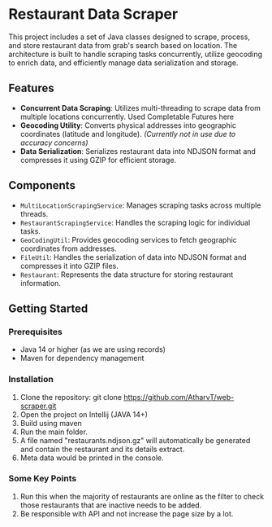 # Restaurant Data Scraper

This project includes a set of Java classes designed to scrape, process, and store restaurant data from grab's search based on location. The architecture is built to handle scraping tasks concurrently, utilize geocoding to enrich data, and efficiently manage data serialization and storage.


## Features

- **Concurrent Data Scraping**: Utilizes multi-threading to scrape data from multiple locations concurrently. Used Completable Futures here
- **Geocoding Utility**: Converts physical addresses into geographic coordinates (latitude and longitude). *(Currently not in use due to accuracy concerns)*
- **Data Serialization**: Serializes restaurant data into NDJSON format and compresses it using GZIP for efficient storage.

## Components

- `MultiLocationScrapingService`: Manages scraping tasks across multiple threads.
- `RestaurantScrapingService`: Handles the scraping logic for individual tasks.
- `GeoCodingUtil`: Provides geocoding services to fetch geographic coordinates from addresses.
- `FileUtil`: Handles the serialization of data into NDJSON format and compresses it into GZIP files.
- `Restaurant`: Represents the data structure for storing restaurant information.

## Getting Started

### Prerequisites

- Java 14 or higher (as we are using records)
- Maven for dependency management

### Installation

1. Clone the repository:
   git clone https://github.com/AtharvT/web-scraper.git
2. Open the project on Intellij (JAVA 14+)
3. Build using maven
4. Run the main folder.
5. A file named "restaurants.ndjson.gz" will automatically be generated and contain the restaurant and its details extract.
6. Meta data would be printed in the console.

### Some Key Points
1. Run this when the majority of restaurants are online as the filter to check those restaurants that are inactive needs to be added.
2. Be responsible with API and not increase the page size by a lot.

